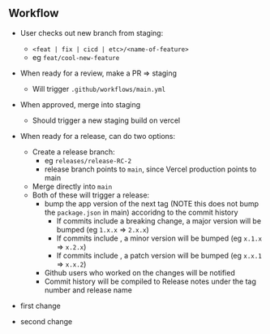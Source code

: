 ## Workflow

- User checks out new branch from staging:
  - `<feat | fix | cicd | etc>/<name-of-feature>`
  - eg `feat/cool-new-feature`
- When ready for a review, make a PR => staging
  - Will trigger `.github/workflows/main.yml`
- When approved, merge into staging
  - Should trigger a new staging build on vercel
- When ready for a release, can do two options:
    - Create a release branch:
    	- eg `releases/release-RC-2`
    	- release branch points to `main`, since Vercel production points to main
   - Merge directly into `main`
   - Both of these will trigger a release:
     - bump the app version of the next tag (NOTE this does not bump the `package.json` in main) accoridng to the commit history
       - If commits include a breaking change, a major version will be bumped (eg `1.x.x` => `2.x.x`)
       - If commits include <INSERT LIST HERE>, a minor version will be bumped (eg `x.1.x` => `x.2.x`)
       - If commits include <INSERT LIST HERE>, a patch version will be bumped (eg `x.x.1` => `x.x.2`)
     - Github users who worked on the changes will be notified
     - Commit history will be compiled to Release notes under the tag number and release name

- first change
- second change